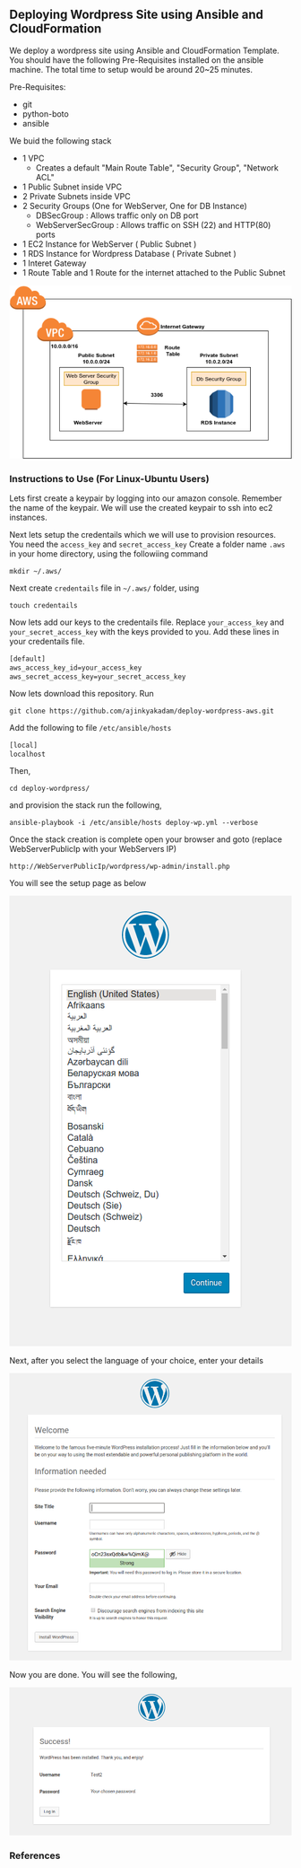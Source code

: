 ## Deploying Wordpress Site using Ansible and CloudFormation

We deploy a wordpress site using Ansible and CloudFormation Template. You should have the following Pre-Requisites installed on the ansible machine. The total time to setup would be around 20~25 minutes. 

Pre-Requisites:
- git
- python-boto
- ansible

We buid the following stack 
  - 1 VPC 
      - Creates a default "Main Route Table", "Security Group", "Network ACL"
  - 1 Public Subnet inside VPC 
  - 2 Private Subnets inside VPC  
  - 2 Security Groups (One for WebServer, One for DB Instance)
      - DBSecGroup : Allows traffic only on DB port 
      - WebServerSecGroup : Allows traffic on SSH (22) and HTTP(80) ports   
  - 1 EC2 Instance for WebServer ( Public Subnet )  
  - 1 RDS Instance for Wordpress Database ( Private Subnet ) 
  - 1 Interet Gateway 
  - 1 Route Table and 1 Route for the internet attached to the Public Subnet

<img src="Wordpress Deploy.png">


### Instructions to Use (For Linux-Ubuntu Users)

Lets first create a keypair by logging into our amazon console. Remember the name of the keypair. We will use the created keypair to ssh into ec2 instances. 

Next lets setup the credentails which we will use to provision resources. You need the `access_key` and `secret_access_key` 
Create a folder name `.aws` in your home directory, using the followiing command

```
mkdir ~/.aws/
```

Next create `credentails` file in `~/.aws/` folder, using 

```
touch credentails
```

Now lets add our keys to the credentails file. Replace `your_access_key` and `your_secret_access_key` with the keys provided to you. Add these lines in your credentails file.

```
[default]
aws_access_key_id=your_access_key
aws_secret_access_key=your_secret_access_key
```

Now lets download this repository. Run 

```
git clone https://github.com/ajinkyakadam/deploy-wordpress-aws.git
```

Add the following to file `/etc/ansible/hosts` 

```
[local]
localhost
```

Then, 

```
cd deploy-wordpress/
```

and provision the stack run the following,

```
ansible-playbook -i /etc/ansible/hosts deploy-wp.yml --verbose
```

Once the stack creation is complete open your browser and goto  (replace WebServerPublicIp with your WebServers IP)

```
http://WebServerPublicIp/wordpress/wp-admin/install.php
```

You will see the setup page as below 

<img src="startup.png">

Next, after you select the language of your choice, enter your details 

<img src="Details.png">

Now you are done. You will see the following,

<img src="SetupComplete.png">

### References
